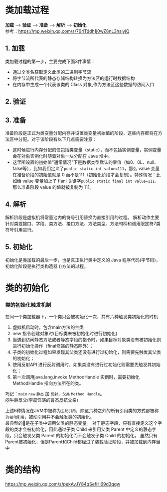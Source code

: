 # 类加载过程
 **加载** —> **验证** —> **准备** —> **解析** —> **初始化**  
 参考：https://mp.weixin.qq.com/s/764Tddh1j0wZ8nL3hsiyjQ
## 1. 加载
类加载过程的第一步，主要完成下面3件事情：
   * 通过全类名获取定义此类的二进制字节流
   * 将字节流所代表的静态存储结构转换为方法区的运行时数据结构
   * 在内存中生成一个代表该类的 Class 对象,作为方法区这些数据的访问入口
    

## 2. 验证
## 3. 准备
准备阶段是正式为类变量分配内存并设置类变量初始值的阶段，这些内存都将在方法区中分配。对于该阶段有以下几点需要注意：
   * 这时候进行内存分配的仅包括类变量（static），而不包括实例变量，实例变量会在对象实例化时随着对象一块分配在 Java 堆中。
   * 这里所设置的初始值"通常情况"下是数据类型默认的零值（如0、0L、null、false等），比如我们定义了`public static int value=111`，那么 value 变量在准备阶段的初始值就是 0 而不是111（初始化阶段才会复制）。特殊情况：比如给 value 变量加上了 fianl 关键字`public static final int value=111`，那么准备阶段 value 的值就被复制为 111。
  
## 4. 解析
解析阶段是虚拟机将常量池内的符号引用替换为直接引用的过程。
解析动作主要针对类或接口、字段、类方法、接口方法、方法类型、方法句柄和调用限定符7类符号引用进行。

## 5. 初始化
初始化是类加载的最后一步，也是真正执行类中定义的 Java 程序代码(字节码)，初始化阶段是执行类构造器 <clinit> ()方法的过程。


# 类的初始化
### 类的初始化触发机制
在同一个类加载器下，一个类只会被初始化一次，共有六种触发类初始化的时机  
1. 虚拟机启动时，包含main方法的主类  
2. new 指令创建对象时(目标类未被初始化时进行初始化)  
3. 当遇到访问静态方法或者静态字段的指令时，如果目标对象类没有被初始化则进行初始化操作（final修饰的静态除外）；  
4. 子类的初始化过程如果发现其父类还没有进行过初始化，则需要先触发其父类的初始化；
5. 使用反射API 进行反射调用时，如果类没有进行过初始化则需要先触发其初始化；  
6. 第一次调用java.lang.invoke.MethodHandle 实例时，需要初始化 MethodHandle 指向方法所在的类。  

巧记：`main` `new` `静态` 加 `反射`，`父类` `Method Handle`。  
    闷牛静反父(李晨饰演的曹丕反抗父亲)

上述6种情况在JVM中被称为`主动引用`，除这六种之外的所有引用类的方式都被称为`被动引用`，被动引用并不会触发类的初始化。  
最典型的🌰是在子类中调用父类的静态变量。
对于静态字段，只有直接定义这个字段的类才会被初始化，因此通过子类 Child 来引用父类 Parent 中定义的静态字段，只会触发父类 Parent 的初始化而不会触发子类 Child 的初始化。
虽然只有Parent被初始化，但是Parent和Child都经过了装载验证阶段，并被加载到内存当中

# 类的结构
https://mp.weixin.qq.com/s/pekAvJY84qSefHi69d3qgw